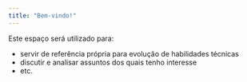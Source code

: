 ```yaml
---
title: "Bem-vindo!"
---
```


Este espaço será utilizado para:
- servir de referência própria para evolução de habilidades técnicas
- discutir e analisar assuntos dos quais tenho interesse
- etc.
